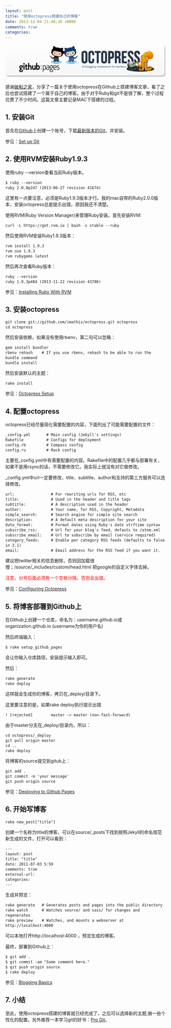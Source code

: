 ```yaml
---
layout: post
title: "使用octopress搭建自己的博客"
date: 2013-12-04 21:48:26 +0800
comments: true
categories: 
---
```


![octopress&github](/images/github-page-octopress-title.jpg)

感谢[破船之家](http://beyondvincent.com/)，分享了一篇关于使用octopress在Github上搭建博客文章，看了之后也尝试搭建了一个属于自己的博客。由于对于Ruby和git不是很了解，整个过程花费了不少时间。这篇文章主要记录MAC下搭建的过程。

## 1. 安装Git

首先在[Github](https://github.com/)上创建一个账号，下载[最新版本的Git](http://git-scm.com/downloads)，并安装。

参见：[Set up Git](https://help.github.com/articles/set-up-git)


## 2. 使用RVM安装Ruby1.9.3

使用ruby --version查看当前Ruby版本。

	$ ruby --version
	ruby 2.0.0p247 (2013-06-27 revision 41674)
	
这里有一点要注意，必须是Ruby1.9.3版本才行。我的mac自带的Ruby2.0.0版本，安装octopress总是提示出错，原因我还不清楚。

使用RVM(Ruby Version Manager)来管理Ruby安装。首先安装RVM:

	curl -L https://get.rvm.io | bash -s stable --ruby
	
然后使用RVM安装Ruby1.9.3版本：

	rvm install 1.9.3
	rvm use 1.9.3
	rvm rubygems latest
	
然后再次查看Ruby版本：

	ruby --version
	ruby 1.9.3p484 (2013-11-22 revision 43786)

参见：[Installing Ruby With RVM](http://octopress.org/docs/setup/rvm/)

## 3. 安装octopress


	git clone git://github.com/imathis/octopress.git octopress
	cd octopress
	
然后安装依赖，如果没有使用rbenv，第二句可以忽略：

	gem install bundler
	rbenv rehash    # If you use rbenv, rehash to be able to run the bundle command
	bundle install

然后安装默认的主题：

	rake install
	
参见：[Octopress Setup](http://octopress.org/docs/setup/)

## 4. 配置octopress

octopress已经尽量简化需要配置的内容，下面列出了可能需要配置的文件：

	_config.yml       # Main config (Jekyll's settings)
    Rakefile          # Configs for deployment
    config.rb         # Compass config
    config.ru         # Rack config
    
主要在_config.yml中有需要配置的内容。Rakefile中的配置几乎都与部署有关，如果不是用rsync的话，不需要修改它。我实际上就没有对它做修改。

_config.yml中url一定要修改，title、subtitle、author和支持的第三方服务可以选择修改。

	url:                # For rewriting urls for RSS, etc
    title:              # Used in the header and title tags
    subtitle:           # A description used in the header
    author:             # Your name, for RSS, Copyright, Metadata
    simple_search:      # Search engine for simple site search
    description:        # A default meta description for your site
    date_format:        # Format dates using Ruby's date strftime syntax
    subscribe_rss:      # Url for your blog's feed, defauts to /atom.xml
    subscribe_email:    # Url to subscribe by email (service required)
    category_feeds:     # Enable per category RSS feeds (defaults to false in 2.1)
    email:              # Email address for the RSS feed if you want it.

建议把twitter相关的信息删除，否则回加载很慢；/source/_includes/custom/head.html 把google的自定义字体去掉。
<p style="color:red">注意，分号后面必须有一个空格分隔，否则会出错。</p>

参见：[Configuring Octopress](http://octopress.org/docs/configuring/)

## 5. 将博客部署到Github上

在Github上创建一个仓库，命名为：username.github.io或organization.github.io (username为你的用户名)

然后终端输入：

	$ rake setup_github_pages

会让你输入仓库路径，安装提示输入即可。

然后：

	rake generate
	rake deploy
	
这样就会生成你的博客，拷贝在_deploy/目录下。

这里要注意的是，如果rake deploy执行提示出错

	! [rejected]        master -> master (non-fast-forward)

由于master分支在_deploy/目录内，所以：

	cd octopress/_deploy
	git pull origin master
	cd ..
	rake deploy


将博客的source提交到gitub上：

	git add .
	git commit -m 'your message'
	git push origin source
	
参见：[Deploying to Github Pages](http://octopress.org/docs/deploying/github/)


## 6. 开始写博客


	rake new_post["title"]

创建一个名称为title的博客，可以在source/_posts下找到按照Jekyll的命名规范新生成的文件，打开可以看到：

	---
	layout: post
	title: "title"
	date: 2011-07-03 5:59
	comments: true
	external-url:
	categories:
	---
	
生成并预览：

	rake generate   # Generates posts and pages into the public directory
	rake watch      # Watches source/ and sass/ for changes and regenerates
	rake preview    # Watches, and mounts a webserver at http://localhost:4000
	

可以本地打开http://localhost:4000 ，预览生成的博客。

最终，部署到Github上：

	$ git add .
	$ git commit -am "Some comment here." 
	$ git push origin source
	$ rake deploy
	
参见：[Blogging Basics](http://octopress.org/docs/blogging/)

## 7. 小结

至此，使用octopress搭建的博客就已经完成了，之后可以选择新的主题,做一些个性化的配置。另外推荐一本学习git的好书：[Pro Git](http://www.ruanfei.com/doc/progit/)。